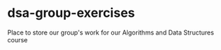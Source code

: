 # dsa-group-exercises
Place to store our group's work for our Algorithms and Data Structures course
